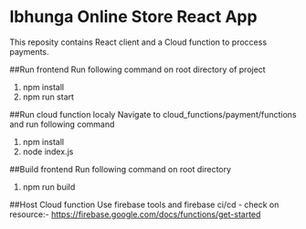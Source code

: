 # Ibhunga Online Store React App

This reposity contains React client and a Cloud function to proccess payments.


##Run frontend
Run following command on root directory of project

1. npm install
2. npm run start

##Run cloud function localy
Navigate to cloud_functions/payment/functions and run following command

1. npm install
2. node index.js

##Build frontend
Run following command on root directory
1. npm run build

##Host Cloud function
Use firebase tools and firebase ci/cd - check on resource:- https://firebase.google.com/docs/functions/get-started
